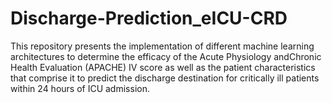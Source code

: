 # Discharge-Prediction_eICU-CRD
This repository presents the implementation of different machine learning architectures to determine the efficacy of the Acute Physiology andChronic Health Evaluation (APACHE) IV score as well as the patient characteristics that comprise it to predict the discharge destination for critically ill patients within 24 hours of ICU admission. 
